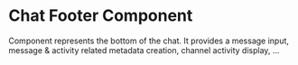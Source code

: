 # Chat Footer Component

Component represents the bottom of the chat. It provides a message input,
message & activity related metadata creation, channel activity display, ...

